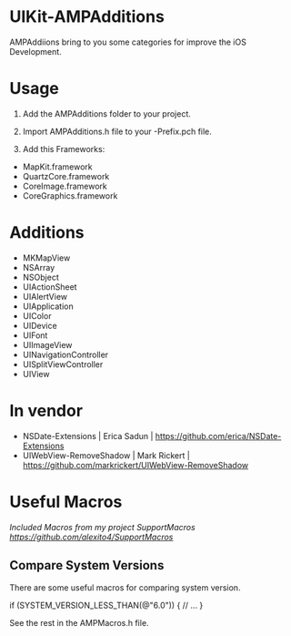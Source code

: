 # UIKit-AMPAdditions

AMPAddiions bring to you some categories for improve the iOS Development.

# Usage

1. Add the AMPAdditions folder to your project.

2. Import AMPAdditions.h file to your -Prefix.pch file.

3. Add this Frameworks:

- MapKit.framework
- QuartzCore.framework
- CoreImage.framework
- CoreGraphics.framework

# Additions

- MKMapView
- NSArray
- NSObject
- UIActionSheet
- UIAlertView
- UIApplication
- UIColor
- UIDevice
- UIFont
- UIImageView
- UINavigationController
- UISplitViewController
- UIView


# In vendor

- NSDate-Extensions | Erica Sadun | https://github.com/erica/NSDate-Extensions
- UIWebView-RemoveShadow | Mark Rickert | https://github.com/markrickert/UIWebView-RemoveShadow


# Useful Macros
*Included Macros from my project SupportMacros https://github.com/alexito4/SupportMacros*

## Compare System Versions
There are some useful macros for comparing system version.

if (SYSTEM_VERSION_LESS_THAN(@"6.0")) {
    // ...
}

See the rest in the AMPMacros.h file.
